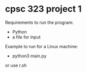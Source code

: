 # cpsc 323 project 1
 
Requirements to run the program:
- Python
- a file for input

Example to run for a Linux machine: 
- python3 main.py

or use r.sh

